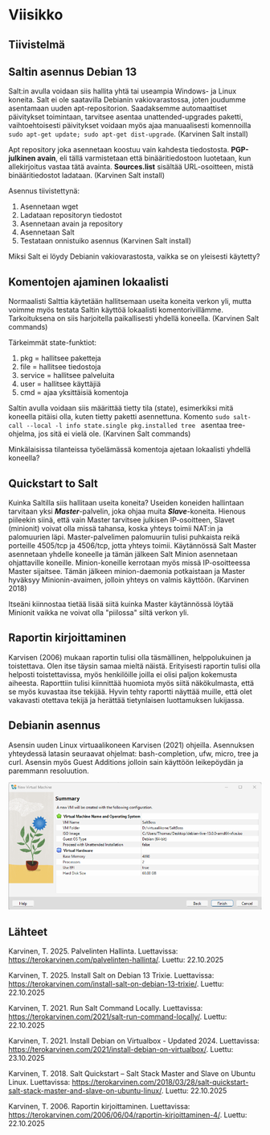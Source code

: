 # Viisikko

## Tiivistelmä

## Saltin asennus Debian 13

Salt:in avulla voidaan siis hallita yhtä tai useampia Windows- ja Linux koneita. Salt ei ole saatavilla Debianin vakiovarastossa, joten joudumme asentamaan uuden apt-repositorion. Saadaksemme automaattiset päivitykset toimintaan, tarvitsee asentaa unattended-upgrades paketti, vaihtoehtoisesti päivitykset voidaan myös ajaa manuaalisesti komennoilla `sudo apt-get update; sudo apt-get dist-upgrade`. (Karvinen Salt install)  

Apt repository joka asennetaan koostuu vain kahdesta tiedostosta. **PGP-julkinen avain**, eli tällä varmistetaan että binääritiedostoon luotetaan, kun allekirjoitus vastaa tätä avainta. **Sources.list** sisältää URL-osoitteen, mistä binääritiedostot ladataan. (Karvinen Salt install)  

Asennus tiivistettynä:  
1. Asennetaan wget
2. Ladataan repositoryn tiedostot
3. Asennetaan avain ja repository
4. Asennetaan Salt
5. Testataan onnistuiko asennus
(Karvinen Salt install)

Miksi Salt ei löydy Debianin vakiovarastosta, vaikka se on yleisesti käytetty?  

## Komentojen ajaminen lokaalisti

Normaalisti Salttia käytetään hallitsemaan useita koneita verkon yli, mutta voimme myös testata Saltin käyttöä lokaalisti komentorivillämme. Tarkoituksena on siis harjoitella paikallisesti yhdellä koneella. (Karvinen Salt commands)  

Tärkeimmät state-funktiot:
1. pkg = hallitsee paketteja
2. file = hallitsee tiedostoja
3. service = hallitsee palveluita
4. user = hallitsee käyttäjiä
5. cmd = ajaa yksittäisiä komentoja

Saltin avulla voidaan siis määrittää tietty tila (state), esimerkiksi mitä koneella pitäisi olla, kuten tietty paketti asennettuna. Komento `sudo salt-call --local -l info state.single pkg.installed tree
` asentaa tree-ohjelma, jos sitä ei vielä ole. (Karvinen Salt commands)  

Minkälaisissa tilanteissa työelämässä komentoja ajetaan lokaalisti yhdellä koneella?  

## Quickstart to Salt

Kuinka Saltilla siis hallitaan useita koneita? Useiden koneiden hallintaan tarvitaan yksi ***Master***-palvelin, joka ohjaa muita ***Slave***-koneita. Hienous piileekin siinä, että vain Master tarvitsee julkisen IP-osoitteen, Slavet (minionit) voivat olla missä tahansa, koska yhteys toimii NAT:in ja palomuurien läpi. Master-palvelimen palomuuriin tulisi puhkaista reikä porteille 4505/tcp ja 4506/tcp, jotta yhteys toimii. Käytännössä Salt Master asennetaan yhdelle koneelle ja tämän jälkeen Salt Minion asennetaan ohjattaville koneille. Minion-koneille kerrotaan myös missä IP-osoitteessa Master sijaitsee. Tämän jälkeen minion-daemonia potkaistaan ja Master hyväksyy Minionin-avaimen, jolloin yhteys on valmis käyttöön. (Karvinen 2018)  

Itseäni kiinnostaa tietää lisää siitä kuinka Master käytännössä löytää Minionit vaikka ne voivat olla "piilossa" siltä verkon yli.  

## Raportin kirjoittaminen

Karvisen (2006) mukaan raportin tulisi olla täsmällinen, helppolukuinen ja toistettava. Olen itse täysin samaa mieltä näistä. Erityisesti raportin tulisi olla helposti toistettavissa, myös henkilöille joilla ei olisi paljon kokemusta aiheesta. Raporttiin tulisi kiinnittää huomiota myös siitä näkökulmasta, että se myös kuvastaa itse tekijää. Hyvin tehty raportti näyttää muille, että olet vakavasti otettava tekijä ja herättää tietynlaisen luottamuksen lukijassa.  

## Debianin asennus

Asensin uuden Linux virtuaalikoneen Karvisen (2021) ohjeilla. Asennuksen yhteydessä latasin seuraavat ohjelmat: bash-completion, ufw, micro, tree ja curl. Asensin myös Guest Additions jolloin sain käyttöön leikepöydän ja paremmann resoluution.  

![kuva1](./Pictures/kuva1.png)  

##



## Lähteet
Karvinen, T. 2025. Palvelinten Hallinta. Luettavissa: https://terokarvinen.com/palvelinten-hallinta/. Luettu: 22.10.2025  

Karvinen, T. 2025. Install Salt on Debian 13 Trixie. Luettavissa: https://terokarvinen.com/install-salt-on-debian-13-trixie/. Luettu: 22.10.2025  

Karvinen, T. 2021. Run Salt Command Locally. Luettavissa: https://terokarvinen.com/2021/salt-run-command-locally/. Luettu: 22.10.2025  

Karvinen, T. 2021. Install Debian on Virtualbox - Updated 2024. Luettavissa: https://terokarvinen.com/2021/install-debian-on-virtualbox/. Luettu: 23.10.2025  

Karvinen, T. 2018. Salt Quickstart – Salt Stack Master and Slave on Ubuntu Linux. Luettavissa: https://terokarvinen.com/2018/03/28/salt-quickstart-salt-stack-master-and-slave-on-ubuntu-linux/. Luettu: 22.10.2025  

Karvinen, T. 2006. Raportin kirjoittaminen. Luettavissa: https://terokarvinen.com/2006/06/04/raportin-kirjoittaminen-4/. Luettu: 22.10.2025  


